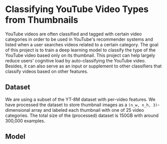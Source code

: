 # Classifying YouTube Video Types from Thumbnails

YouTube videos are often classified and tagged with certain video categories in order to be used in YouTube's recommender systems and listed when a user searches videos related to a certain category. The goal of this project is to train a deep learning model to classify the type of the YouTube video based only on its thumbnail. This project can help largely reduce users' cognitive load by auto-classifying the YouTube video. Besides, it can also serve as an input or supplement to other classifiers that classify videos based on other features.

## Dataset

We are using a subset of the YT-8M dataset with per-video features. We have processed the dataset to store thumbnail images as a `(n_w, n_h, 3)`-dimensional array and labeled each thumbnail with one of 25 video categories. The total size of the (processed) dataset is 150GB with around 300,000 examples.

## Model
